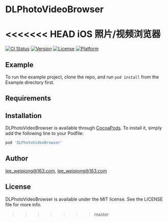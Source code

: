 # DLPhotoVideoBrowser
<<<<<<< HEAD
iOS 照片/视频浏览器
=======

[![CI Status](https://img.shields.io/travis/lee_weiqiong@163.com/DLPhotoVideoBrowser.svg?style=flat)](https://travis-ci.org/lee_weiqiong@163.com/DLPhotoVideoBrowser)
[![Version](https://img.shields.io/cocoapods/v/DLPhotoVideoBrowser.svg?style=flat)](https://cocoapods.org/pods/DLPhotoVideoBrowser)
[![License](https://img.shields.io/cocoapods/l/DLPhotoVideoBrowser.svg?style=flat)](https://cocoapods.org/pods/DLPhotoVideoBrowser)
[![Platform](https://img.shields.io/cocoapods/p/DLPhotoVideoBrowser.svg?style=flat)](https://cocoapods.org/pods/DLPhotoVideoBrowser)

## Example

To run the example project, clone the repo, and run `pod install` from the Example directory first.

## Requirements

## Installation

DLPhotoVideoBrowser is available through [CocoaPods](https://cocoapods.org). To install
it, simply add the following line to your Podfile:

```ruby
pod 'DLPhotoVideoBrowser'
```

## Author

lee_weiqiong@163.com, lee_weiqiong@163.com

## License

DLPhotoVideoBrowser is available under the MIT license. See the LICENSE file for more info.
>>>>>>> master
